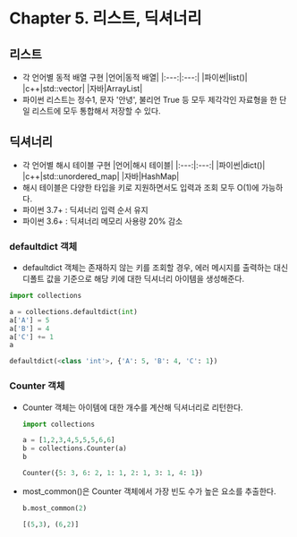 # Chapter 5. 리스트, 딕셔너리

## 리스트
- 각 언어별 동적 배열 구현
    |언어|동적 배열|
    |:---:|:---:|
    |파이썬|list()|
    |c++|std::vector|
    |자바|ArrayList|
- 파이썬 리스트는 정수1, 문자 '안녕', 불리언 True 등 모두 제각각인 자료형을 한 단일 리스트에 모두 통합해서 저장할 수 있다. 

## 딕셔너리
- 각 언어별 해시 테이블 구현
    |언어|해시 테이블|
    |:---:|:---:|
    |파이썬|dict()|
    |c++|std::unordered_map|
    |자바|HashMap|
- 해시 테이블은 다양한 타입을 키로 지원하면서도 입력과 조회 모두 O(1)에 가능하다.
- 파이썬 3.7+ : 딕셔너리 입력 순서 유지
- 파이썬 3.6+ : 딕셔너리 메모리 사용량 20% 감소

### defaultdict 객체
- defaultdict 객체는 존재하지 않는 키를 조회할 경우, 에러 메시지를 출력하는 대신 디폴트 값을 기준으로 해당 키에 대한 딕셔너리 아이템을 생성해준다. 
```python
import collections

a = collections.defaultdict(int)
a['A'] = 5
a['B'] = 4
a['C'] += 1
a

defaultdict(<class 'int'>, {'A': 5, 'B': 4, 'C': 1})
```
### Counter 객체
- Counter 객체는 아이템에 대한 개수를 계산해 딕셔너리로 리턴한다.
    ```python
    import collections

    a = [1,2,3,4,5,5,5,6,6]
    b = collections.Counter(a)
    b

    Counter({5: 3, 6: 2, 1: 1, 2: 1, 3: 1, 4: 1})
    ```
- most_common()은 Counter 객체에서 가장 빈도 수가 높은 요소를 추출한다. 
    ```python
    b.most_common(2)

    [(5,3), (6,2)]
    ```